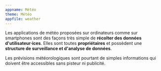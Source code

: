 ```yaml
---
appname: Météo
theme: Météo
appfile: weather
---
```


Les applications de météo proposées sur ordinateurs comme sur smartphones sont des façons très simple de **récolter des données d'utilisateur⋅ices**. Elles sont toutes **propriétaires** et possèdent une **structure de surveillance et d'analyse de données**.

Les prévisions météorologiques sont pourtant de simples informations qui doivent être accessibles sans pisteur ni publicité.
